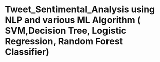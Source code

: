 # Tweet_Sentimental_Analysis using NLP and various ML Algorithm ( SVM,Decision Tree, Logistic Regression, Random Forest Classifier)

